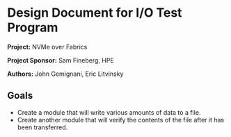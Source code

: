 
# Design Document for I/O Test Program

**Project:** NVMe over Fabrics

**Project Sponsor:** Sam Fineberg, HPE

**Authors:** John Gemignani, Eric Litvinsky

## Goals
* Create a module that will write various amounts of data to a file.
* Create another module that will verify the contents of the file after it has been transferred. 
